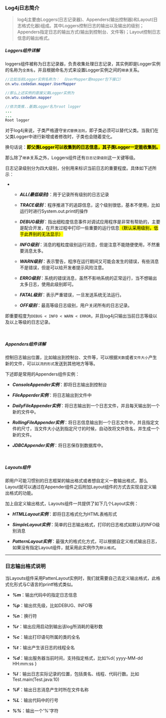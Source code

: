 ### Log4j日志简介

> log4j主要由Loggers(日志记录器)、Appenders(输出控制器)和Layout(日志格式化器)组成。其中Loggers控制日志的输出以及输出的级别；Appenders指定日志的输出方式(输出到控制台、文件等)；Layout控制日志信息的输出格式。

##### Loggers组件详解

loggers组件被称为日志记录器，负责收集处理日志记录，其实例即是Logger实例的名称为`全类名`，并且根据命名方式来设置Logger实例之间的`继承`关系。

```java
//比如当前Logger实例名称为： （UserMapper是mapper包下接口）
cn.wtu.codedan.mapper.UserMapper

//那么上述实例的直接父类Logger实例为
cn.wtu.codedan.mapper

//依次类推..基类Logger名为root logger
...
...
Root logger
```

对于log4j来说，子类严格遵守`里式替换法则`，即子类必须可以替代父类。当我们在父类Logger中进行新增或者修改时，子类也会随着变化。

换句话说：**<mark>即父类Logger可以收集到的日志信息，其子类Logger一定能收集到。</mark>**

那么除了`继承`关系之外，Loggers组件还有`日志记录级别`这一关键等级。

日志记录级别分为四大级别，分别用来标识当前日志的重要程度。具体如下述所示：

+ - ***ALL(最低级别)***：用于记录所有级别的日志记录
  
  - ***TRACE级别***：程序推进下的追踪信息，这个级别很低，基本不使用，比如运行时进行System.out.print的操作
  
  - ***DEBUG级别***：指出细粒度信息事件对调试应用程序是非常有帮助的，主要是配合开发，在开发过程中打印一些重要的运行信息<mark>（默认采用级别，低于此界别的无法显示）</mark>
  
  - ***INFO级别***：消息的粗粒度级别运行消息，但是注意不能随便使用，不然重要消息太多。
  
  - ***WARN级别***：表示警告，程序在运行期间又可能会发生的错误，有些消息不是错误，但是可以给开发者提示风险注意。
  
  - ***ERRO级别***：系统的错误消息，虽然不影响系统的正常运行，当不想输出太多日志，使用此级别即可。
  
  - ***FATAL级别***：表示严重错误，一旦发送系统无法运行。
  
  - ***OFF级别***：最高等级日志级别，用户关闭所有的日志记录。

即重要程度为`DEBUG < INFO < WARN < ERROR`，并且log4j只输出当前日志等级以及以上等级的日志记录。

&nbsp;

##### Appenders组件详解

控制日志输出位置，比如输出到控制台、文件等，可以根据`天数`或者`文件大小`产生新的文件，可以以`流的形式`发送到其他地方等等。

下述即是常用的Appenders组件实例：

+ ***ConsoleAppender实例***：即将日志输出到控制台

+ ***FileApperder实例***：将日志输出到文件中

+ ***DailyFileAppender实例***：将日志输出到一个日志文件，并且每天输出到一个新的文件中。

+ ***RollingFileAppender实例***：将日志信息输出到一个日志文件中，并且指定文件的尺寸，当文件大小达到指定尺寸的时候，自动改将文件改名，并生成一个新的文件。

+ ***JDBCAppender实例***：将日志保存到数据库中。

&nbsp;

##### Layouts组件

即用户可能习惯别的日志框架的输出格式或者想自定义一套输出格式，那么Layout就可以通过在Appender组件之后附加Layout组件的方式去实现自定义输出格式的功能。

加上自定义输出格式，Layouts组件一共提供了如下几个Layout实例：

+ ***HTMLLayout实例***：即将日志格式化为HTML表格形式

+ ***SimpleLayout实例***：简单的日志输出格式，打印的日志格式如默认的INFO级别消息

+ ***PatternLayout实例***：最强大的格式化方式，可以根据自定义格式输出日志，如果没有指定Layout组件，就采用此实例作为`默认格式`。

-----

### 日志输出格式说明

当Layouts组件采用PattenLayout实例时，我们就需要自己去定义输出格式，此格式化形式与C语言的printf格式类似。

+ ***%m***：输出代码中的指定日志信息

+ ***%p***：输出优先级，比如DEBUG、INFO等

+ ***%n***：换行符

+ ***%r***：输出应用启动到输出该log所消耗的毫秒数

+ ***%c***：输出打印语句所属的类的全名

+ ***%t***：输出产生该日志的线程全名

+ ***%d***：输出服务器当前时间，支持指定格式，比如%d{ yyyy-MM-dd HH:mm:ss }

+ ***%l***：输出日志实际记录的位置，包括类名、线程、代码行数。比如Test.main(Test.java:10)

+ ***%F***：输出日志消息产生时所在文件名称

+ ***%L***：输出代码中的行号

+ ***%%***：输出一个'%'字符
